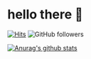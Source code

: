 # hello there 👋  

[![Hits](https://hits.seeyoufarm.com/api/count/incr/badge.svg?url=https%3A%2F%2Fgithub.com%2Fseojungah)](https://hits.seeyoufarm.com) ![GitHub followers](https://img.shields.io/github/followers/seojungah?style=social)

[![Anurag's github stats](https://github-readme-stats.vercel.app/api?username=seojungah&show_icons=true)](https://github.com/seojungah)


